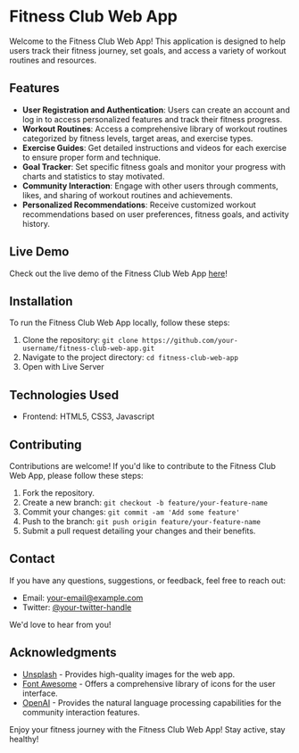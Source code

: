 # Fitness Club Web App

Welcome to the Fitness Club Web App! This application is designed to help users track their fitness journey, set goals, and access a variety of workout routines and resources.

## Features

- **User Registration and Authentication**: Users can create an account and log in to access personalized features and track their fitness progress.
- **Workout Routines**: Access a comprehensive library of workout routines categorized by fitness levels, target areas, and exercise types.
- **Exercise Guides**: Get detailed instructions and videos for each exercise to ensure proper form and technique.
- **Goal Tracker**: Set specific fitness goals and monitor your progress with charts and statistics to stay motivated.
- **Community Interaction**: Engage with other users through comments, likes, and sharing of workout routines and achievements.
- **Personalized Recommendations**: Receive customized workout recommendations based on user preferences, fitness goals, and activity history.

## Live Demo

Check out the live demo of the Fitness Club Web App [here](https://fitness-club-rose.vercel.app/)!

## Installation

To run the Fitness Club Web App locally, follow these steps:

1. Clone the repository: `git clone https://github.com/your-username/fitness-club-web-app.git`
2. Navigate to the project directory: `cd fitness-club-web-app`
3. Open with Live Server

## Technologies Used

- Frontend: HTML5, CSS3, Javascript

## Contributing

Contributions are welcome! If you'd like to contribute to the Fitness Club Web App, please follow these steps:

1. Fork the repository.
2. Create a new branch: `git checkout -b feature/your-feature-name`
3. Commit your changes: `git commit -am 'Add some feature'`
4. Push to the branch: `git push origin feature/your-feature-name`
5. Submit a pull request detailing your changes and their benefits.

## Contact

If you have any questions, suggestions, or feedback, feel free to reach out:

- Email: [your-email@example.com](mailto:your-email@example.com)
- Twitter: [@your-twitter-handle](https://twitter.com/your-twitter-handle)

We'd love to hear from you!

## Acknowledgments

- [Unsplash](https://unsplash.com) - Provides high-quality images for the web app.
- [Font Awesome](https://fontawesome.com) - Offers a comprehensive library of icons for the user interface.
- [OpenAI](https://openai.com) - Provides the natural language processing capabilities for the community interaction features.

Enjoy your fitness journey with the Fitness Club Web App! Stay active, stay healthy!
